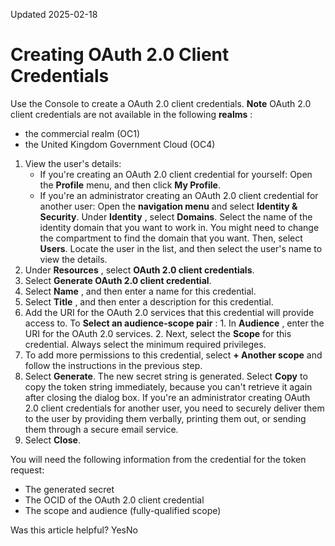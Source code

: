 Updated 2025-02-18
# Creating OAuth 2.0 Client Credentials
Use the Console to create a OAuth 2.0 client credentials.
**Note** OAuth 2.0 client credentials are not available in the following **realms** : 
  * the commercial realm (OC1)
  * the United Kingdom Government Cloud (OC4)


  1. View the user's details:
     * If you're creating an OAuth 2.0 client credential for yourself: 
Open the **Profile** menu, and then click **My Profile**.
     * If you're an administrator creating an OAuth 2.0 client credential for another user: 
Open the **navigation menu** and select **Identity & Security**. Under **Identity** , select **Domains**. Select the name of the identity domain that you want to work in. You might need to change the compartment to find the domain that you want. Then, select **Users**. Locate the user in the list, and then select the user's name to view the details.
  2. Under **Resources** , select **OAuth 2.0 client credentials**.
  3. Select **Generate OAuth 2.0 client credential**.
  4. Select **Name** , and then enter a name for this credential.
  5. Select **Title** , and then enter a description for this credential.
  6. Add the URI for the OAuth 2.0 services that this credential will provide access to.
To **Select an audience-scope pair** :
    1. In **Audience** , enter the URI for the OAuth 2.0 services.
    2. Next, select the **Scope** for this credential. Always select the minimum required privileges.
  7. To add more permissions to this credential, select **+ Another scope** and follow the instructions in the previous step.
  8. Select **Generate**. The new secret string is generated.
Select **Copy** to copy the token string immediately, because you can't retrieve it again after closing the dialog box.
If you're an administrator creating OAuth 2.0 client credentials for another user, you need to securely deliver them to the user by providing them verbally, printing them out, or sending them through a secure email service.
  9. Select **Close**.


You will need the following information from the credential for the token request:
  * The generated secret
  * The OCID of the OAuth 2.0 client credential
  * The scope and audience (fully-qualified scope)


Was this article helpful?
YesNo

